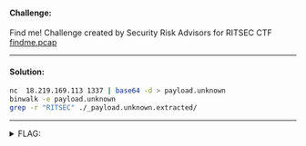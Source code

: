 #### Challenge:

Find me!
Challenge created by Security Risk Advisors for RITSEC CTF [findme.pcap](./findme.pcap ":ignore")

---

#### Solution:

```bash
nc  18.219.169.113 1337 | base64 -d > payload.unknown
binwalk -e payload.unknown
grep -r "RITSEC" ./_payload.unknown.extracted/
```

---

<details><summary>FLAG:</summary>

```
RITSEC{pcaps_0r_it_didnt_h@ppen}
```

</details>
<br/>
